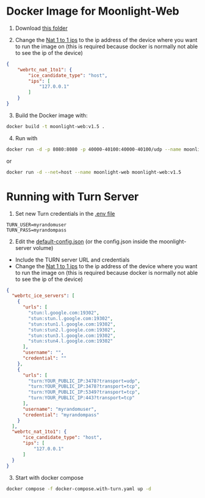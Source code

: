 
# Docker Image for Moonlight-Web

1. Download [this folder](https://download-directory.github.io/?url=https%3A%2F%2Fgithub.com%2FMrCreativ3001%2Fmoonlight-web-stream%2Ftree%2Fmaster%2Fdocker)

2. Change the [Nat 1 to 1 ips](https://github.com/MrCreativ3001/moonlight-web-stream?tab=readme-ov-file#webrtc-nat-1-to-1-ips) to the ip address of the device where you want to run the image on (this is required because docker is normally not able to see the ip of the device)
```json
{
    "webrtc_nat_1to1": {
        "ice_candidate_type": "host",
        "ips": [
            "127.0.0.1"
        ]
    }
}
```

3. Build the Docker image with:
```bash
docker build -t moonlight-web:v1.5 .
```

4. Run with
```bash
docker run -d -p 8080:8080 -p 40000-40100:40000-40100/udp --name moonlight-web moonlight-web:v1.5
```
or
```bash
docker run -d --net=host --name moonlight-web moonlight-web:v1.5
```

# Running with Turn Server

1. Set new Turn credentials in the [.env file](.env)
```dotenv
TURN_USER=myrandomuser
TURN_PASS=myrandompass
```

2. Edit the [default-config.json](default-config.json) (or the config.json inside the moonlight-server volume)

- Include the TURN server URL and credentials
- Change the [Nat 1 to 1 ips](https://github.com/MrCreativ3001/moonlight-web-stream?tab=readme-ov-file#webrtc-nat-1-to-1-ips) to the ip address of the device where you want to run the image on (this is required because docker is normally not able to see the ip of the device)

```json
{
  "webrtc_ice_servers": [
    {
      "urls": [
        "stun:l.google.com:19302",
        "stun:stun.l.google.com:19302",
        "stun:stun1.l.google.com:19302",
        "stun:stun2.l.google.com:19302",
        "stun:stun3.l.google.com:19302",
        "stun:stun4.l.google.com:19302"
      ],
      "username": "",
      "credential": ""
    },
    {
      "urls": [
        "turn:YOUR_PUBLIC_IP:3478?transport=udp",
        "turn:YOUR_PUBLIC_IP:3478?transport=tcp",
        "turn:YOUR_PUBLIC_IP:5349?transport=tcp",
        "turn:YOUR_PUBLIC_IP:443?transport=tcp"
      ],
      "username": "myrandomuser",
      "credential": "myrandompass"
    }
  ],
  "webrtc_nat_1to1": {
      "ice_candidate_type": "host",
      "ips": [
          "127.0.0.1"
      ]
  }
}
```

3. Start with docker compose
```bash
docker compose -f docker-compose.with-turn.yaml up -d
```